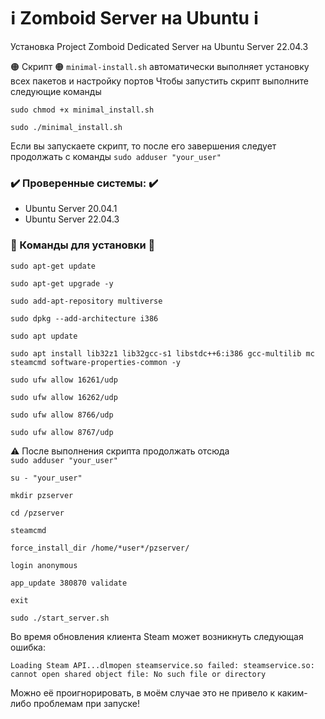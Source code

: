 # ℹ️ Zomboid Server на Ubuntu ℹ️
Установка Project Zomboid Dedicated Server на Ubuntu Server 22.04.3

🟠 Скрипт 🟠
`minimal-install.sh` автоматически выполняет установку всех пакетов и настройку портов
Чтобы запустить скрипт выполните следующие команды

`sudo chmod +x minimal_install.sh`

`sudo ./minimal_install.sh`

Если вы запускаете скрипт, то после его завершения следует продолжать с команды `sudo adduser "your_user"`

### ✔️ Проверенные системы: ✔️
- Ubuntu Server 20.04.1
- Ubuntu Server 22.04.3

### 🔻 Команды для установки 🔻


`sudo apt-get update`

`sudo apt-get upgrade -y`

`sudo add-apt-repository multiverse`

`sudo dpkg --add-architecture i386`

`sudo apt update`

`sudo apt install lib32z1 lib32gcc-s1 libstdc++6:i386 gcc-multilib mc steamcmd software-properties-common -y`

`sudo ufw allow 16261/udp`

`sudo ufw allow 16262/udp`

`sudo ufw allow 8766/udp`

`sudo ufw allow 8767/udp`

⚠️ После выполнения скрипта продолжать отсюда <br> `sudo adduser "your_user"`

`su - "your_user"`

`mkdir pzserver`

`cd /pzserver`

`steamcmd`

`force_install_dir /home/*user*/pzserver/`

`login anonymous`

`app_update 380870 validate`

`exit`

`sudo ./start_server.sh`

Во время обновления клиента Steam может возникнуть следующая ошибка:

`Loading Steam API...dlmopen steamservice.so failed: steamservice.so: cannot open shared object file: No such file or directory`

Можно её проигнорировать, в моём случае это не привело к каким-либо проблемам при запуске!
